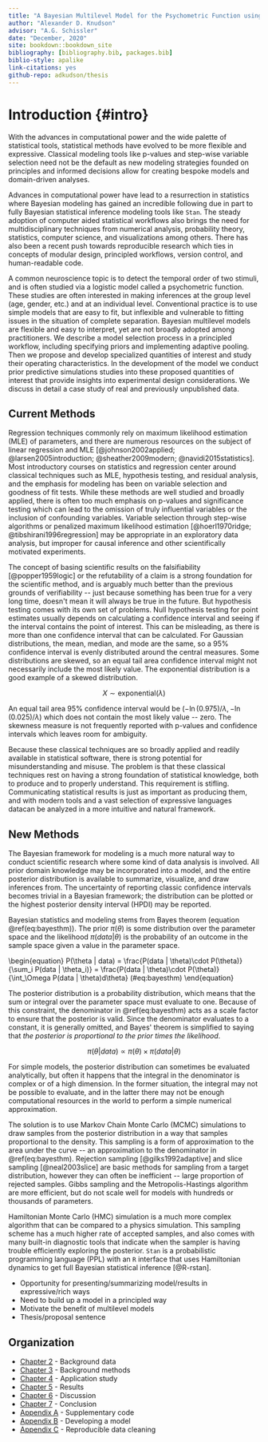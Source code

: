 ```yaml
---
title: "A Bayesian Multilevel Model for the Psychometric Function using R and Stan"
author: "Alexander D. Knudson"
advisor: "A.G. Schissler"
date: "December, 2020"
site: bookdown::bookdown_site
bibliography: [bibliography.bib, packages.bib]
biblio-style: apalike
link-citations: yes
github-repo: adkudson/thesis
---
```





# Introduction {#intro}


With the advances in computational power and the wide palette of statistical tools, statistical methods have evolved to be more flexible and expressive. Classical modeling tools like p-values and step-wise variable selection need not be the default as new modeling strategies founded on principles and informed decisions allow for creating bespoke models and domain-driven analyses.


Advances in computational power have lead to a resurrection in statistics where Bayesian modeling has gained an incredible following due in part to fully Bayesian statistical inference modeling tools like `Stan`. The steady adoption of computer aided statistical workflows also brings the need for multidisciplinary techniques from numerical analysis, probability theory, statistics, computer science, and visualizations among others. There has also been a recent push towards reproducible research which ties in concepts of modular design, principled workflows, version control, and human-readable code.



A common neuroscience topic is to detect the temporal order of two stimuli, and is often studied via a logistic model called a psychometric function. These studies are often interested in making inferences at the group level (age, gender, etc.) and at an individual level. Conventional practice is to use simple models that are easy to fit, but inflexible and vulnerable to fitting issues in the situation of complete separation. Bayesian multilevel models are flexible and easy to interpret, yet are not broadly adopted among practitioners. We describe a model selection process in a principled workflow, including specifying priors and implementing adaptive pooling. Then we propose and develop specialized quantities of interest and study their operating characteristics. In the development of the model we conduct prior predictive simulations studies into these proposed quantities of interest that provide insights into experimental design considerations. We discuss in detail a case study of real and previously unpublished data.


## Current Methods


Regression techniques commonly rely on maximum likelihood estimation (MLE) of parameters, and there are numerous resources on the subject of linear regression and MLE [@johnson2002applied; @larsen2005introduction; @sheather2009modern; @navidi2015statistics]. Most introductory courses on statistics and regression center around classical techniques such as MLE, hypothesis testing, and residual analysis, and the emphasis for modeling has been on variable selection and goodness of fit tests. While these methods are well studied and broadly applied, there is often too much emphasis on p-values and significance testing which can lead to the omission of truly influential variables or the inclusion of confounding variables. Variable selection through step-wise algorithms or penalized maximum likelihood estimation [@hoerl1970ridge; @tibshirani1996regression] may be appropriate in an exploratory data analysis, but improper for causal inference and other scientifically motivated experiments.


The concept of basing scientific results on the falsifiability [@popper1959logic] or the refutability of a claim is a strong foundation for the scientific method, and is arguably much better than the previous grounds of verifiability -- just because something has been true for a very long time, doesn't mean it will always be true in the future. But hypothesis testing comes with its own set of problems. Null hypothesis testing for point estimates usually depends on calculating a confidence interval and seeing if the interval contains the point of interest. This can be misleading, as there is more than one confidence interval that can be calculated. For Gaussian distributions, the mean, median, and mode are the same, so a 95% confidence interval is evenly distributed around the central measures. Some distributions are skewed, so an equal tail area confidence interval might not necessarily include the most likely value. The exponential distribution is a good example of a skewed distribution.


$$X \sim \mathrm{exponential} (\lambda)$$


An equal tail area 95% confidence interval would be $\left(-\ln(0.975)/\lambda, -\ln(0.025)/\lambda\right)$ which does not contain the most likely value -- zero. The skewness measure is not frequently reported with p-values and confidence intervals which leaves room for ambiguity.


Because these classical techniques are so broadly applied and readily available in statistical software, there is strong potential for misunderstanding and misuse. The problem is that these classical techniques rest on having a strong foundation of statistical knowledge, both to produce and to properly understand. This requirement is stifling. Communicating statistical results is just as important as producing them, and with modern tools and a vast selection of expressive languages datacan be analyzed in a more intuitive and natural framework.


## New Methods


The Bayesian framework for modeling is a much more natural way to conduct scientific research where some kind of data analysis is involved. All prior domain knowledge may be incorporated into a model, and the entire posterior distribution is available to summarize, visualize, and draw inferences from. The uncertainty of reporting classic confidence intervals becomes trivial in a Bayesian framework; the distribution can be plotted or the highest posterior density interval (HPDI) may be reported. 


Bayesian statistics and modeling stems from Bayes theorem (equation \@ref(eq:bayesthm)). The prior $\pi(\theta)$ is some distribution over the parameter space and the likelihood $\pi(data | \theta)$ is the probability of an outcome in the sample space given a value in the parameter space. 


\begin{equation}
  P(\theta | data) = \frac{P(data | \theta)\cdot P(\theta)}{\sum_i P(data | \theta_i)} =   \frac{P(data | \theta)\cdot P(\theta)}{\int_\Omega P(data | \theta)d\theta}
  (\#eq:bayesthm)
\end{equation}


The posterior distribution is a probability distribution, which means that the sum or integral over the parameter space must evaluate to one. Because of this constraint, the denominator in \@ref(eq:bayesthm) acts as a scale factor to ensure that the posterior is valid. Since the denominator evaluates to a constant, it is generally omitted, and Bayes' theorem is simplified to saying that _the posterior is proportional to the prior times the likelihood_.


$$\pi(\theta \vert data) \propto \pi(\theta) \times \pi(data \vert \theta)$$


For simple models, the posterior distribution can sometimes be evaluated analytically, but often it happens that the integral in the denominator is complex or of a high dimension. In the former situation, the integral may not be possible to evaluate, and in the latter there may not be enough computational resources in the world to perform a simple numerical approximation.


The solution is to use Markov Chain Monte Carlo (MCMC) simulations to draw samples from the posterior distribution in a way that samples proportional to the density. This sampling is a form of approximation to the area under the curve -- an approximation to the denominator in \@ref(eq:bayesthm). Rejection sampling [@gilks1992adaptive] and slice sampling [@neal2003slice] are basic methods for sampling from a target distribution, however they can often be inefficient -- large proportion of rejected samples. Gibbs sampling and the Metropolis-Hastings algorithm are more efficient, but do not scale well for models with hundreds or thousands of parameters.


Hamiltonian Monte Carlo (HMC) simulation is a much more complex algorithm that can be compared to a physics simulation. This sampling scheme has a much higher rate of accepted samples, and also comes with many built-in diagnostic tools that indicate when the sampler is having trouble efficiently exploring the posterior. `Stan` is a probabilistic programming language (PPL) with an `R` interface that uses Hamiltonian dynamics to get full Bayesian statistical inference [@R-rstan].


- Opportunity for presenting/summarizing model/results in expressive/rich ways
- Need to build up a model in a principled way
- Motivate the benefit of multilevel models
- Thesis/proposal sentence


<!--
We are proposing a fully Bayesian workflow to develop and analyze a statistical model. In this Bayesian workflow we highlight a set of principles used in the Bayesian community that utilize domain expertise to develop a multilevel model of the psychometric function. The combination of these two concepts yield better prediction results and greater inferential power. Finally, in lieu of p-values, predictive inference narrates the statistical results and strength of association within the model.
-->


## Organization


- [Chapter 2](#data) - Background data
- [Chapter 3](#methods) - Background methods
- [Chapter 4](#application) - Application study
- [Chapter 5](#results) - Results
- [Chapter 6](#discussion) - Discussion
- [Chapter 7](#conclusion) - Conclusion
- [Appendix A](#code) - Supplementary code
- [Appendix B](#model-dev) - Developing a model
- [Appendix C](#reproduce) - Reproducible data cleaning
